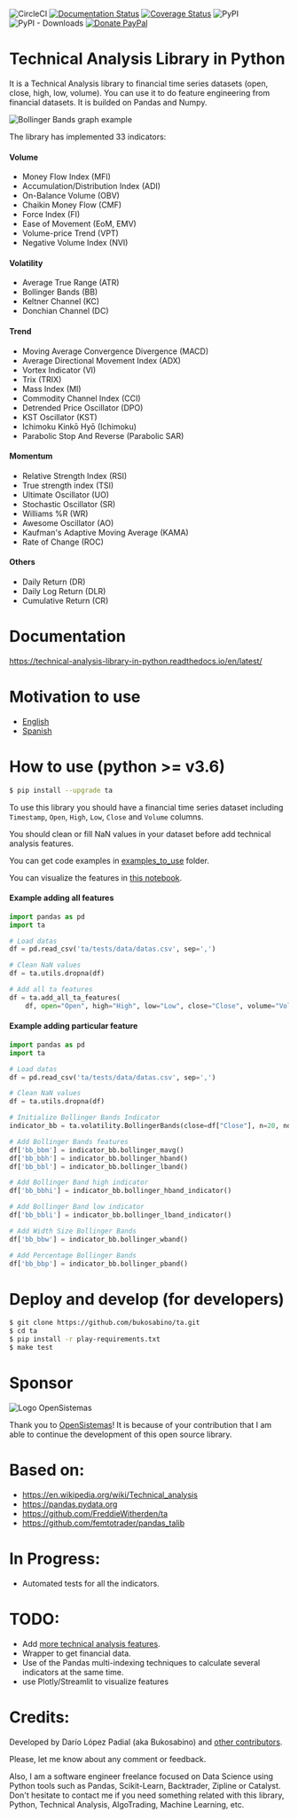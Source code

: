 ![CircleCI](https://img.shields.io/circleci/build/github/bukosabino/ta/master)
[![Documentation Status](https://readthedocs.org/projects/technical-analysis-library-in-python/badge/?version=latest)](https://technical-analysis-library-in-python.readthedocs.io/en/latest/?badge=latest)
[![Coverage Status](https://coveralls.io/repos/github/bukosabino/ta/badge.svg)](https://coveralls.io/github/bukosabino/ta)
![PyPI](https://img.shields.io/pypi/v/ta)
![PyPI - Downloads](https://img.shields.io/pypi/dm/ta)
[![Donate PayPal](https://img.shields.io/badge/Donate%20%24-PayPal-brightgreen.svg)](https://www.paypal.me/guau/3)

# Technical Analysis Library in Python

It is a Technical Analysis library to financial time series datasets (open, close, high, low, volume). You can use it to do feature engineering from financial datasets. It is builded on Pandas and Numpy.

![Bollinger Bands graph example](doc/figure.png)

The library has implemented 33 indicators:

#### Volume

* Money Flow Index (MFI)
* Accumulation/Distribution Index (ADI)
* On-Balance Volume (OBV)
* Chaikin Money Flow (CMF)
* Force Index (FI)
* Ease of Movement (EoM, EMV)
* Volume-price Trend (VPT)
* Negative Volume Index (NVI)

#### Volatility

* Average True Range (ATR)
* Bollinger Bands (BB)
* Keltner Channel (KC)
* Donchian Channel (DC)

#### Trend

* Moving Average Convergence Divergence (MACD)
* Average Directional Movement Index (ADX)
* Vortex Indicator (VI)
* Trix (TRIX)
* Mass Index (MI)
* Commodity Channel Index (CCI)
* Detrended Price Oscillator (DPO)
* KST Oscillator (KST)
* Ichimoku Kinkō Hyō (Ichimoku)
* Parabolic Stop And Reverse (Parabolic SAR)

#### Momentum

* Relative Strength Index (RSI)
* True strength index (TSI)
* Ultimate Oscillator (UO)
* Stochastic Oscillator (SR)
* Williams %R (WR)
* Awesome Oscillator (AO)
* Kaufman's Adaptive Moving Average (KAMA)
* Rate of Change (ROC)

#### Others

* Daily Return (DR)
* Daily Log Return (DLR)
* Cumulative Return (CR)


# Documentation

https://technical-analysis-library-in-python.readthedocs.io/en/latest/


# Motivation to use

* [English](https://towardsdatascience.com/technical-analysis-library-to-financial-datasets-with-pandas-python-4b2b390d3543)
* [Spanish](https://medium.com/datos-y-ciencia/biblioteca-de-an%C3%A1lisis-t%C3%A9cnico-sobre-series-temporales-financieras-para-machine-learning-con-cb28f9427d0)


# How to use (python >= v3.6)

```sh
$ pip install --upgrade ta
```

To use this library you should have a financial time series dataset including `Timestamp`, `Open`, `High`, `Low`, `Close` and `Volume` columns.

You should clean or fill NaN values in your dataset before add technical analysis features.

You can get code examples in [examples_to_use](https://github.com/bukosabino/ta/tree/master/examples_to_use) folder.

You can visualize the features in [this notebook](https://github.com/bukosabino/ta/blob/master/examples_to_use/visualize_features.ipynb).


#### Example adding all features

```python
import pandas as pd
import ta

# Load datas
df = pd.read_csv('ta/tests/data/datas.csv', sep=',')

# Clean NaN values
df = ta.utils.dropna(df)

# Add all ta features
df = ta.add_all_ta_features(
    df, open="Open", high="High", low="Low", close="Close", volume="Volume_BTC")
```


#### Example adding particular feature

```python
import pandas as pd
import ta

# Load datas
df = pd.read_csv('ta/tests/data/datas.csv', sep=',')

# Clean NaN values
df = ta.utils.dropna(df)

# Initialize Bollinger Bands Indicator
indicator_bb = ta.volatility.BollingerBands(close=df["Close"], n=20, ndev=2)

# Add Bollinger Bands features
df['bb_bbm'] = indicator_bb.bollinger_mavg()
df['bb_bbh'] = indicator_bb.bollinger_hband()
df['bb_bbl'] = indicator_bb.bollinger_lband()

# Add Bollinger Band high indicator
df['bb_bbhi'] = indicator_bb.bollinger_hband_indicator()

# Add Bollinger Band low indicator
df['bb_bbli'] = indicator_bb.bollinger_lband_indicator()

# Add Width Size Bollinger Bands
df['bb_bbw'] = indicator_bb.bollinger_wband()

# Add Percentage Bollinger Bands
df['bb_bbp'] = indicator_bb.bollinger_pband()
```


# Deploy and develop (for developers)

```sh
$ git clone https://github.com/bukosabino/ta.git
$ cd ta
$ pip install -r play-requirements.txt
$ make test
```


# Sponsor

![Logo OpenSistemas](doc/logo_neuroons_byOS_blue.png)

Thank you to [OpenSistemas](https://opensistemas.com)! It is because of your contribution that I am able to continue the development of this open source library.


# Based on:

* https://en.wikipedia.org/wiki/Technical_analysis
* https://pandas.pydata.org
* https://github.com/FreddieWitherden/ta
* https://github.com/femtotrader/pandas_talib


# In Progress:

* Automated tests for all the indicators.


# TODO:

* Add [more technical analysis features](https://en.wikipedia.org/wiki/Technical_analysis).
* Wrapper to get financial data.
* Use of the Pandas multi-indexing techniques to calculate several indicators at the same time.
* use Plotly/Streamlit to visualize features


# Credits:

Developed by Darío López Padial (aka Bukosabino) and [other contributors](https://github.com/bukosabino/ta/graphs/contributors).

Please, let me know about any comment or feedback.

Also, I am a software engineer freelance focused on Data Science using Python tools such as Pandas, Scikit-Learn, Backtrader, Zipline or Catalyst. Don't hesitate to contact me if you need something related with this library, Python, Technical Analysis, AlgoTrading, Machine Learning, etc.
